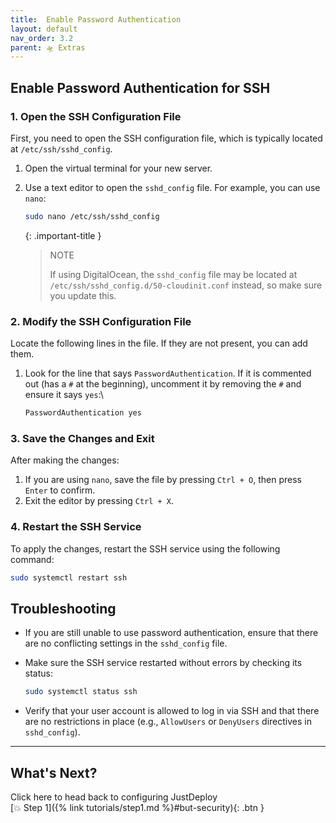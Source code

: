 ```yaml
---
title:  Enable Password Authentication
layout: default
nav_order: 3.2
parent: 🛸 Extras
---
```


## Enable Password Authentication for SSH

### 1. Open the SSH Configuration File

First, you need to open the SSH configuration file, which is typically located at `/etc/ssh/sshd_config`.

1. Open the virtual terminal for your new server.
2. Use a text editor to open the `sshd_config` file. For example, you can use `nano`:

   ```bash
   sudo nano /etc/ssh/sshd_config
   ```

    {: .important-title }
    > NOTE
    >
    > If using DigitalOcean, the `sshd_config` file may be located at `/etc/ssh/sshd_config.d/50-cloudinit.conf` instead, so make sure you update this.

### 2. Modify the SSH Configuration File

Locate the following lines in the file. If they are not present, you can add them.

1. Look for the line that says `PasswordAuthentication`. If it is commented out (has a `#` at the beginning), uncomment it by removing the `#` and ensure it says `yes`:\

   ```bash
   PasswordAuthentication yes
   ```

### 3. Save the Changes and Exit

After making the changes:

1. If you are using `nano`, save the file by pressing `Ctrl + O`, then press `Enter` to confirm.
2. Exit the editor by pressing `Ctrl + X`.

### 4. Restart the SSH Service

To apply the changes, restart the SSH service using the following command:

```bash
sudo systemctl restart ssh
```

## Troubleshooting

- If you are still unable to use password authentication, ensure that there are no conflicting settings in the `sshd_config` file.
- Make sure the SSH service restarted without errors by checking its status:

  ```sh
  sudo systemctl status ssh
  ```

- Verify that your user account is allowed to log in via SSH and that there are no restrictions in place (e.g., `AllowUsers` or `DenyUsers` directives in `sshd_config`).

---

## What's Next?

Click here to head back to configuring JustDeploy\
<span class="fs-6 float-right"> 
  [💥 Step 1]({% link tutorials/step1.md %}#but-security){: .btn }
</span>
